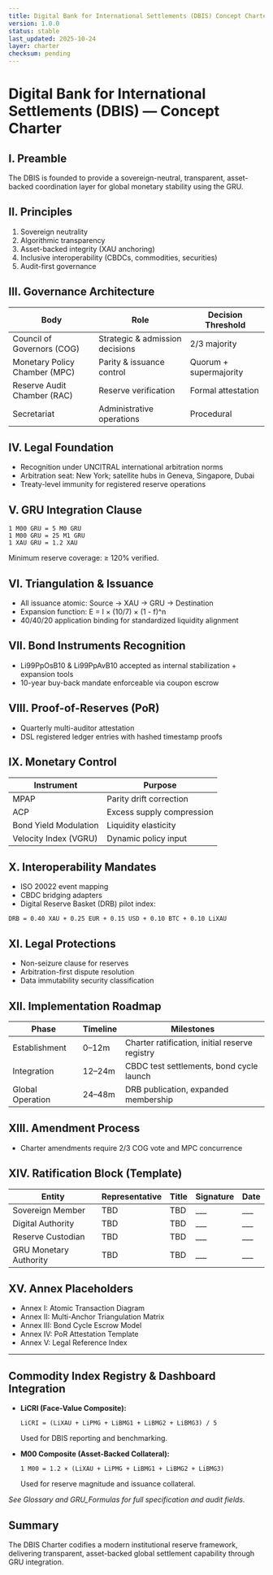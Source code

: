 ```yaml
---
title: Digital Bank for International Settlements (DBIS) Concept Charter
version: 1.0.0
status: stable
last_updated: 2025-10-24
layer: charter
checksum: pending
---
```

# Digital Bank for International Settlements (DBIS) — Concept Charter

## I. Preamble
The DBIS is founded to provide a sovereign-neutral, transparent, asset-backed coordination layer for global monetary stability using the GRU.

## II. Principles
1. Sovereign neutrality
2. Algorithmic transparency
3. Asset-backed integrity (XAU anchoring)
4. Inclusive interoperability (CBDCs, commodities, securities)
5. Audit-first governance

## III. Governance Architecture
| Body | Role | Decision Threshold |
|------|-----|-------------------|
| Council of Governors (COG) | Strategic & admission decisions | 2/3 majority |
| Monetary Policy Chamber (MPC) | Parity & issuance control | Quorum + supermajority |
| Reserve Audit Chamber (RAC) | Reserve verification | Formal attestation |
| Secretariat | Administrative operations | Procedural |

## IV. Legal Foundation
- Recognition under UNCITRAL international arbitration norms
- Arbitration seat: New York; satellite hubs in Geneva, Singapore, Dubai
- Treaty-level immunity for registered reserve operations

## V. GRU Integration Clause
```
1 M00 GRU = 5 M0 GRU
1 M00 GRU = 25 M1 GRU
1 XAU GRU = 1.2 XAU
```
Minimum reserve coverage: ≥ 120% verified.

## VI. Triangulation & Issuance
- All issuance atomic: Source → XAU → GRU → Destination
- Expansion function: E = I × (10/7) × (1 - f)^n
- 40/40/20 application binding for standardized liquidity alignment

## VII. Bond Instruments Recognition
- Li99PpOsB10 & Li99PpAvB10 accepted as internal stabilization + expansion tools
- 10-year buy-back mandate enforceable via coupon escrow

## VIII. Proof-of-Reserves (PoR)
- Quarterly multi-auditor attestation
- DSL registered ledger entries with hashed timestamp proofs

## IX. Monetary Control
| Instrument | Purpose |
|-----------|---------|
| MPAP | Parity drift correction |
| ACP | Excess supply compression |
| Bond Yield Modulation | Liquidity elasticity |
| Velocity Index (VGRU) | Dynamic policy input |

## X. Interoperability Mandates
- ISO 20022 event mapping
- CBDC bridging adapters
- Digital Reserve Basket (DRB) pilot index:
```
DRB = 0.40 XAU + 0.25 EUR + 0.15 USD + 0.10 BTC + 0.10 LiXAU
```

## XI. Legal Protections
- Non-seizure clause for reserves
- Arbitration-first dispute resolution
- Data immutability security classification

## XII. Implementation Roadmap
| Phase | Timeline | Milestones |
|-------|----------|-----------|
| Establishment | 0–12m | Charter ratification, initial reserve registry |
| Integration | 12–24m | CBDC test settlements, bond cycle launch |
| Global Operation | 24–48m | DRB publication, expanded membership |

## XIII. Amendment Process
- Charter amendments require 2/3 COG vote and MPC concurrence

## XIV. Ratification Block (Template)
| Entity | Representative | Title | Signature | Date |
|--------|---------------|-------|----------|------|
| Sovereign Member | TBD | TBD | ___ | ___ |
| Digital Authority | TBD | TBD | ___ | ___ |
| Reserve Custodian | TBD | TBD | ___ | ___ |
| GRU Monetary Authority | TBD | TBD | ___ | ___ |

## XV. Annex Placeholders
- Annex I: Atomic Transaction Diagram
- Annex II: Multi-Anchor Triangulation Matrix
- Annex III: Bond Cycle Escrow Model
- Annex IV: PoR Attestation Template
- Annex V: Legal Reference Index

---

## Commodity Index Registry & Dashboard Integration

- **LiCRI (Face-Value Composite):**
  ```
  LiCRI = (LiXAU + LiPMG + LiBMG1 + LiBMG2 + LiBMG3) / 5
  ```
  Used for DBIS reporting and benchmarking.

- **M00 Composite (Asset-Backed Collateral):**
  ```
  1 M00 = 1.2 × (LiXAU + LiPMG + LiBMG1 + LiBMG2 + LiBMG3)
  ```
  Used for reserve magnitude and issuance collateral.

*See Glossary and GRU_Formulas for full specification and audit fields.*

## Summary
The DBIS Charter codifies a modern institutional reserve framework, delivering transparent, asset-backed global settlement capability through GRU integration.
